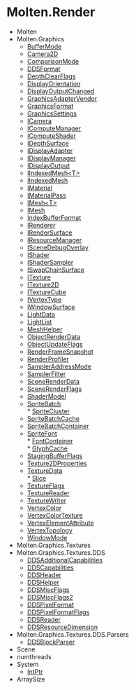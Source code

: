 ﻿# Molten.Render  
* Molten  
* Molten.Graphics  
    *  [BufferMode](/Molten.Render/Molten/Graphics/BufferMode.md)  
    *  [Camera2D](/Molten.Render/Molten/Graphics/Camera2D.md)  
    *  [ComparisonMode](/Molten.Render/Molten/Graphics/ComparisonMode.md)  
    *  [DDSFormat](/Molten.Render/Molten/Graphics/DDSFormat.md)  
    *  [DepthClearFlags](/Molten.Render/Molten/Graphics/DepthClearFlags.md)  
    *  [DisplayOrientation](/Molten.Render/Molten/Graphics/DisplayOrientation.md)  
    *  [DisplayOutputChanged](/Molten.Render/Molten/Graphics/DisplayOutputChanged.md)  
    *  [GraphicsAdapterVendor](/Molten.Render/Molten/Graphics/GraphicsAdapterVendor.md)  
    *  [GraphicsFormat](/Molten.Render/Molten/Graphics/GraphicsFormat.md)  
    *  [GraphicsSettings](/Molten.Render/Molten/Graphics/GraphicsSettings.md)  
    *  [ICamera](/Molten.Render/Molten/Graphics/ICamera.md)  
    *  [IComputeManager](/Molten.Render/Molten/Graphics/IComputeManager.md)  
    *  [IComputeShader](/Molten.Render/Molten/Graphics/IComputeShader.md)  
    *  [IDepthSurface](/Molten.Render/Molten/Graphics/IDepthSurface.md)  
    *  [IDisplayAdapter](/Molten.Render/Molten/Graphics/IDisplayAdapter.md)  
    *  [IDisplayManager](/Molten.Render/Molten/Graphics/IDisplayManager.md)  
    *  [IDisplayOutput](/Molten.Render/Molten/Graphics/IDisplayOutput.md)  
    *  [IIndexedMesh&lt;T&gt;](/Molten.Render/Molten/Graphics/IIndexedMesh_T_.md)  
    *  [IIndexedMesh](/Molten.Render/Molten/Graphics/IIndexedMesh.md)  
    *  [IMaterial](/Molten.Render/Molten/Graphics/IMaterial.md)  
    *  [IMaterialPass](/Molten.Render/Molten/Graphics/IMaterialPass.md)  
    *  [IMesh&lt;T&gt;](/Molten.Render/Molten/Graphics/IMesh_T_.md)  
    *  [IMesh](/Molten.Render/Molten/Graphics/IMesh.md)  
    *  [IndexBufferFormat](/Molten.Render/Molten/Graphics/IndexBufferFormat.md)  
    *  [IRenderer](/Molten.Render/Molten/Graphics/IRenderer.md)  
    *  [IRenderSurface](/Molten.Render/Molten/Graphics/IRenderSurface.md)  
    *  [IResourceManager](/Molten.Render/Molten/Graphics/IResourceManager.md)  
    *  [ISceneDebugOverlay](/Molten.Render/Molten/Graphics/ISceneDebugOverlay.md)  
    *  [IShader](/Molten.Render/Molten/Graphics/IShader.md)  
    *  [IShaderSampler](/Molten.Render/Molten/Graphics/IShaderSampler.md)  
    *  [ISwapChainSurface](/Molten.Render/Molten/Graphics/ISwapChainSurface.md)  
    *  [ITexture](/Molten.Render/Molten/Graphics/ITexture.md)  
    *  [ITexture2D](/Molten.Render/Molten/Graphics/ITexture2D.md)  
    *  [ITextureCube](/Molten.Render/Molten/Graphics/ITextureCube.md)  
    *  [IVertexType](/Molten.Render/Molten/Graphics/IVertexType.md)  
    *  [IWindowSurface](/Molten.Render/Molten/Graphics/IWindowSurface.md)  
    *  [LightData](/Molten.Render/Molten/Graphics/LightData.md)  
    *  [LightList](/Molten.Render/Molten/Graphics/LightList.md)  
    *  [MeshHelper](/Molten.Render/Molten/Graphics/MeshHelper.md)  
    *  [ObjectRenderData](/Molten.Render/Molten/Graphics/ObjectRenderData.md)  
    *  [ObjectUpdateFlags](/Molten.Render/Molten/Graphics/ObjectUpdateFlags.md)  
    *  [RenderFrameSnapshot](/Molten.Render/Molten/Graphics/RenderFrameSnapshot.md)  
    *  [RenderProfiler](/Molten.Render/Molten/Graphics/RenderProfiler.md)  
    *  [SamplerAddressMode](/Molten.Render/Molten/Graphics/SamplerAddressMode.md)  
    *  [SamplerFilter](/Molten.Render/Molten/Graphics/SamplerFilter.md)  
    *  [SceneRenderData](/Molten.Render/Molten/Graphics/SceneRenderData.md)  
    *  [SceneRenderFlags](/Molten.Render/Molten/Graphics/SceneRenderFlags.md)  
    *  [ShaderModel](/Molten.Render/Molten/Graphics/ShaderModel.md)  
    *  [SpriteBatch](/Molten.Render/Molten/Graphics/SpriteBatch.md)  
            *  [SpriteCluster](/Molten.Render/Molten/Graphics/SpriteBatch/SpriteCluster.md)  
    *  [SpriteBatchCache](/Molten.Render/Molten/Graphics/SpriteBatchCache.md)  
    *  [SpriteBatchContainer](/Molten.Render/Molten/Graphics/SpriteBatchContainer.md)  
    *  [SpriteFont](/Molten.Render/Molten/Graphics/SpriteFont.md)  
            *  [FontContainer](/Molten.Render/Molten/Graphics/SpriteFont/FontContainer.md)  
            *  [GlyphCache](/Molten.Render/Molten/Graphics/SpriteFont/GlyphCache.md)  
    *  [StagingBufferFlags](/Molten.Render/Molten/Graphics/StagingBufferFlags.md)  
    *  [Texture2DProperties](/Molten.Render/Molten/Graphics/Texture2DProperties.md)  
    *  [TextureData](/Molten.Render/Molten/Graphics/TextureData.md)  
            *  [Slice](/Molten.Render/Molten/Graphics/TextureData/Slice.md)  
    *  [TextureFlags](/Molten.Render/Molten/Graphics/TextureFlags.md)  
    *  [TextureReader](/Molten.Render/Molten/Graphics/TextureReader.md)  
    *  [TextureWriter](/Molten.Render/Molten/Graphics/TextureWriter.md)  
    *  [VertexColor](/Molten.Render/Molten/Graphics/VertexColor.md)  
    *  [VertexColorTexture](/Molten.Render/Molten/Graphics/VertexColorTexture.md)  
    *  [VertexElementAttribute](/Molten.Render/Molten/Graphics/VertexElementAttribute.md)  
    *  [VertexTopology](/Molten.Render/Molten/Graphics/VertexTopology.md)  
    *  [WindowMode](/Molten.Render/Molten/Graphics/WindowMode.md)  
* Molten.Graphics.Textures  
* Molten.Graphics.Textures.DDS  
    *  [DDSAdditionalCapabilities](/Molten.Render/Molten/Graphics/Textures/DDS/DDSAdditionalCapabilities.md)  
    *  [DDSCapabilities](/Molten.Render/Molten/Graphics/Textures/DDS/DDSCapabilities.md)  
    *  [DDSHeader](/Molten.Render/Molten/Graphics/Textures/DDS/DDSHeader.md)  
    *  [DDSHelper](/Molten.Render/Molten/Graphics/Textures/DDS/DDSHelper.md)  
    *  [DDSMiscFlags](/Molten.Render/Molten/Graphics/Textures/DDS/DDSMiscFlags.md)  
    *  [DDSMiscFlags2](/Molten.Render/Molten/Graphics/Textures/DDS/DDSMiscFlags2.md)  
    *  [DDSPixelFormat](/Molten.Render/Molten/Graphics/Textures/DDS/DDSPixelFormat.md)  
    *  [DDSPixelFormatFlags](/Molten.Render/Molten/Graphics/Textures/DDS/DDSPixelFormatFlags.md)  
    *  [DDSReader](/Molten.Render/Molten/Graphics/Textures/DDS/DDSReader.md)  
    *  [DDSResourceDimension](/Molten.Render/Molten/Graphics/Textures/DDS/DDSResourceDimension.md)  
* Molten.Graphics.Textures.DDS.Parsers  
    *  [DDSBlockParser](/Molten.Render/Molten/Graphics/Textures/DDS/Parsers/DDSBlockParser.md)  
* Scene  
* numthreads  
* System  
    *  [IntPtr](/Molten.Render/System/IntPtr.md)  
* ArraySize